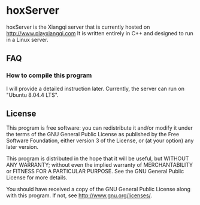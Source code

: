 hoxServer
==========

hoxServer is the Xiangqi server that is currently hosted on http://www.playxiangqi.com
It is written entirely in C++ and designed to run in a Linux server.

FAQ
---

### How to compile this program ###

I will provide a detailed instruction later.
Currently, the server can run on "Ubuntu 8.04.4 LTS".

License
-------

This program is free software: you can redistribute it and/or modify
it under the terms of the GNU General Public License as published by
the Free Software Foundation, either version 3 of the License, or
(at your option) any later version.

This program is distributed in the hope that it will be useful,
but WITHOUT ANY WARRANTY; without even the implied warranty of
MERCHANTABILITY or FITNESS FOR A PARTICULAR PURPOSE.  See the
GNU General Public License for more details.

You should have received a copy of the GNU General Public License
along with this program.  If not, see <http://www.gnu.org/licenses/>.
